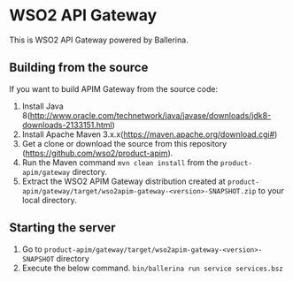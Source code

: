 # WSO2 API Gateway

This is WSO2 API Gateway powered by Ballerina. 


## Building from the source

If you want to build APIM Gateway from the source code:

1. Install Java 8(http://www.oracle.com/technetwork/java/javase/downloads/jdk8-downloads-2133151.html)
2. Install Apache Maven 3.x.x(https://maven.apache.org/download.cgi#)
3. Get a clone or download the source from this repository (https://github.com/wso2/product-apim).
4. Run the Maven command ``mvn clean install`` from the ``product-apim/gateway`` directory.
5. Extract the WSO2 APIM Gateway distribution created at `product-apim/gateway/target/wso2apim-gateway-<version>-SNAPSHOT.zip` to your local directory.

## Starting the server

1. Go to `product-apim/gateway/target/wso2apim-gateway-<version>-SNAPSHOT` directory
2. Execute the below command.
``bin/ballerina run service services.bsz``

